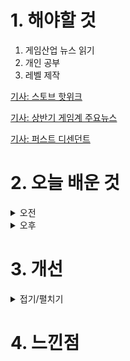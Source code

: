 
# 1. 해야할 것

1. 게임산업 뉴스 읽기 
2. 개인 공부  
3. 레벨 제작

[기사: 스토브 핫위크](https://www.gamemeca.com/view.php?gid=1750562)

[기사: 상반기 게임계 주요뉴스](https://www.gameinsight.co.kr/news/articleView.html?idxno=32733)

[기사: 퍼스트 디센던트](https://www.gameple.co.kr/news/articleView.html?idxno=210006)


# 2. 오늘 배운 것

<details>
<summary>오전</summary>

## 오늘의 뉴스
### 스토브 핫위크
![image](https://github.com/JM94Ent/TIL-WIL/assets/143363550/4f46df8e-2581-4db9-9da9-636c69ff3aa7)
```
게임 플랫폼의 입지를 위해 이벤트를 하는걸까?
인디게임 출시하는데 요즘 떠오르는 스토브
플랫폼으로서 입지를 가진다면 돈은 당연하게 따라오는 것이라서
힘주고 키워줄려는게 보인다
```
### 상반기 게임계 주요뉴스
![image](https://github.com/JM94Ent/TIL-WIL/assets/143363550/2a207295-286f-4733-9753-0c900098cc33)
```
정말 많은 퇴직과 게임 출시 등의 다양한 이슈가 많은 상반기였다.
나를 쓸 수 있는 게임회사가 많이 생겼으면 좋겠다만... 아직은 시기상조인듯?
```
### 퍼스트 디센던트
![image](https://github.com/JM94Ent/TIL-WIL/assets/143363550/66ddeb1f-3de1-428c-b8dd-7bf420fef974)
```
워프레임처럼 루트 슈팅게임인데 미소녀로 활동한다
이렇게 완벽한 게임이 어딨을까?
아직 모션등이 어색하긴 하지만 그래도 게임성 자체는 워프레임과 같이 재밌게 잘 만든 것 같다
모딩을 통해 같은 총기라도 자신만의 총기로 커스텀할 수 있게 한 부분과 보스전 등으로 다양한 재미를 추구함과 동시에
미소녀를 커스텀할 수 있게 해서 파티 플레이를 할 때 노출되어 돈을 쓰고 싶게하는 욕망을 잘 자극시키는 것 같다.
무엇보다 무료게임!
```



</details>


<details>
<summary>오후</summary>


</details>




# 3. 개선


<details>
<summary>접기/펼치기</summary>


</details>



# 4. 느낀점


